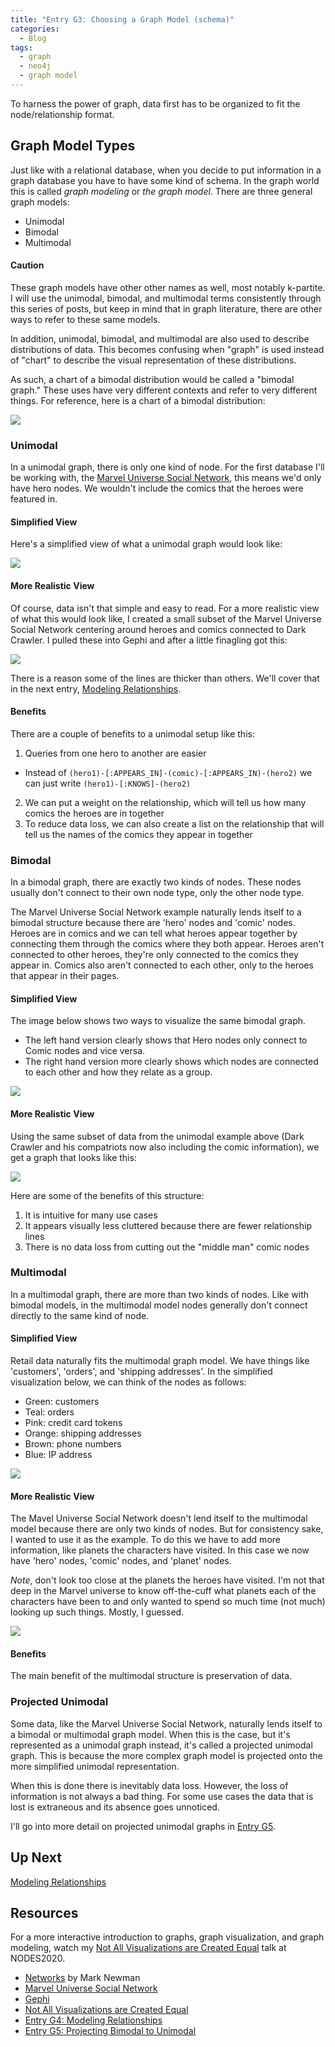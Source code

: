 ```yaml
---
title: "Entry G3: Choosing a Graph Model (schema)"
categories:
  - Blog
tags:
  - graph
  - neo4j
  - graph model
---
```


To harness the power of graph, data first has to be organized to fit the node/relationship format.

## Graph Model Types

Just like with a relational database, when you decide to put information in a graph database you have to have some kind of schema. In the graph world this is called *graph modeling* or *the graph model*. There are three general graph models:

- Unimodal
- Bimodal
- Multimodal

#### Caution

These graph models have other other names as well, most notably k-partite. I will use the unimodal, bimodal, and multimodal terms consistently through this series of  posts, but keep in mind that in graph literature, there are other ways to refer to these same models.

In addition, unimodal, bimodal, and multimodal are also used to describe distributions of data. This becomes confusing when "graph" is used instead of "chart" to describe the visual representation of these distributions.
 
As such, a chart of a bimodal distribution would be called a "bimodal graph." These uses have very different contexts and refer to very different things. For reference, here is a chart of a bimodal distribution:

<img src='https://upload.wikimedia.org/wikipedia/commons/e/e2/Bimodal.png'>


### Unimodal

In a unimodal graph, there is only one kind of node. For the first database I'll be working with, the [Marvel Universe Social Network](https://www.kaggle.com/csanhueza/the-marvel-universe-social-network), this means we'd only have hero nodes. We wouldn't include the comics that the heroes were featured in.

#### Simplified View

Here's a simplified view of what a unimodal graph would look like:

<img src='https://github.com/julielinx/datascience_diaries/blob/master/graph/images/unimodal_heroes.png?raw=true'>

#### More Realistic View

Of course, data isn't that simple and easy to read. For a more realistic view of what this would look like, I created a small subset of the Marvel Universe Social Network centering around heroes and comics connected to Dark Crawler. I pulled these into Gephi and after a little finagling got this:

<img src='https://github.com/julielinx/datascience_diaries/blob/master/graph/images/model_unimodal.png?raw=true'>

There is a reason some of the lines are thicker than others. We'll cover that in the next entry, [Modeling Relationships](https://julielinx.github.io/blog/g04_graph_model_rels/).

#### Benefits

There are a couple of benefits to a unimodal setup like this:

1. Queries from one hero to another are easier
  - Instead of `(hero1)-[:APPEARS_IN]-(comic)-[:APPEARS_IN)-(hero2)` we can just write `(hero1)-[:KNOWS]-(hero2)`
2. We can put a weight on the relationship, which will tell us how many comics the heroes are in together
3. To reduce data loss, we can also create a list on the relationship that will tell us the names of the comics they appear in together

### Bimodal

In a bimodal graph, there are exactly two kinds of nodes. These nodes usually don't connect to their own node type, only the other node type.

The Marvel Universe Social Network example naturally lends itself to a bimodal structure because there are 'hero' nodes and 'comic' nodes. Heroes are in comics and we can tell what heroes appear together by connecting them through the comics where they both appear. Heroes aren't connected to other heroes, they're only connected to the comics they appear in. Comics also aren't connected to each other, only to the heroes that appear in their pages.

#### Simplified View

The image below shows two ways to visualize the same bimodal graph.

- The left hand version clearly shows that Hero nodes only connect to Comic nodes and vice versa.
- The right hand version more clearly shows which nodes are connected to each other and how they relate as a group.

<img src='https://github.com/julielinx/datascience_diaries/blob/master/graph/images/bimodal.png?raw=true'>

#### More Realistic View

Using the same subset of data from the unimodal example above (Dark Crawler and his compatriots now also including the comic information), we get a graph that looks like this:

<img src='https://github.com/julielinx/datascience_diaries/blob/master/graph/images/model_bimodal.png?raw=true'>

Here are some of the benefits of this structure:

1. It is intuitive for many use cases
2. It appears visually less cluttered because there are fewer relationship lines
3. There is no data loss from cutting out the "middle man" comic nodes

### Multimodal

In a multimodal graph, there are more than two kinds of nodes. Like with bimodal models, in the multimodal model nodes generally don't connect directly to the same kind of node.

#### Simplified View

Retail data naturally fits the multimodal graph model. We have things like 'customers', 'orders', and 'shipping addresses'. In the simplified visualization below, we can think of the nodes as follows:

- Green: customers
- Teal: orders
- Pink: credit card tokens
- Orange: shipping addresses
- Brown: phone numbers
- Blue: IP address

<img src='https://github.com/julielinx/datascience_diaries/blob/master/graph/images/multimodal.png?raw=true'>

#### More Realistic View

The Mavel Universe Social Network doesn't lend itself to the multimodal model because there are only two kinds of nodes. But for consistency sake, I wanted to use it as the example. To do this we have to add more information, like planets the characters have visited. In this case we now have 'hero' nodes, 'comic' nodes, and 'planet' nodes.

*Note*, don't look too close at the planets the heroes have visited. I'm not that deep in the Marvel universe to know off-the-cuff what planets each of the characters have been to and only wanted to spend so much time (not much) looking up such things. Mostly, I guessed.

<img src='https://github.com/julielinx/datascience_diaries/blob/master/graph/images/model_multimodal.png?raw=true'>

#### Benefits

The main benefit of the multimodal structure is preservation of data.

### Projected Unimodal

Some data, like the Marvel Universe Social Network, naturally lends itself to a bimodal or multimodal graph model. When this is the case, but it's represented as a unimodal graph instead, it's called a projected unimodal graph. This is because the more complex graph model is projected onto the more simplified unimodal representation.

When this is done there is inevitably data loss. However, the loss of information is not always a bad thing. For some use cases the data that is lost is extraneous and its absence goes unnoticed.

I'll go into more detail on projected unimodal graphs in [Entry G5](https://julielinx.github.io/blog/g05_project_bimodal/).

## Up Next

[Modeling Relationships](https://julielinx.github.io/blog/g04_graph_model_rels/)

## Resources

For a more interactive introduction to graphs, graph visualization, and graph modeling, watch my [Not All Visualizations are Created Equal](https://neo4j.com/videos/24-not-all-visualizations-are-created-equal/) talk at NODES2020.

- [Networks](https://www.amazon.com/Networks-Mark-Newman/dp/0198805098) by Mark Newman
- [Marvel Universe Social Network](https://www.kaggle.com/csanhueza/the-marvel-universe-social-network)
- [Gephi](https://gephi.org/)
- [Not All Visualizations are Created Equal](https://neo4j.com/videos/24-not-all-visualizations-are-created-equal/)
- [Entry G4: Modeling Relationships](https://julielinx.github.io/blog/g04_graph_model_rels/)
- [Entry G5: Projecting Bimodal to Unimodal](https://julielinx.github.io/blog/g05_project_bimodal/)